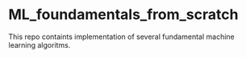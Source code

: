 # ML_foundamentals_from_scratch
This repo containts implementation of several fundamental machine learning algoritms.
